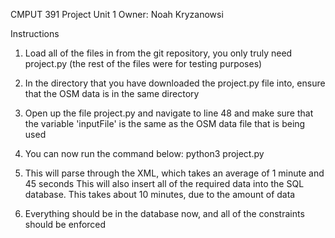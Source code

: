 CMPUT 391
Project Unit 1
Owner: Noah Kryzanowsi

Instructions

1. Load all of the files in from the git repository, you only truly need project.py (the rest of the files were for testing purposes)

2. In the directory that you have downloaded the project.py file into, ensure that the OSM data is in the same directory

3. Open up the file project.py and navigate to line 48 and make sure that the variable 'inputFile' is the same as the OSM data file that is being used

4. You can now run the command below:
python3 project.py

5. This will parse through the XML, which takes an average of 1 minute and 45 seconds
   This will also insert all of the required data into the SQL database. This takes about 10 minutes, due to the amount of data

6. Everything should be in the database now, and all of the constraints should be enforced